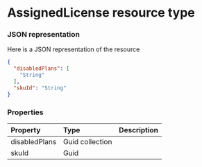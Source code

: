 # AssignedLicense resource type



### JSON representation

Here is a JSON representation of the resource

```json
{
  "disabledPlans": [
    "String"
  ],
  "skuId": "String"
}

```
### Properties
| Property	   | Type	|Description|
|:---------------|:--------|:----------|
|disabledPlans|Guid collection||
|skuId|Guid||

<!-- uuid: 7d25b91b-71f0-4e00-bb3f-e208682ea3c6
2015-10-09 18:31:36 UTC -->